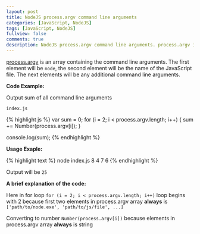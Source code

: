 ```yaml
---
layout: post
title: NodeJS process.argv command line arguments
categories: [JavaScript, NodeJS]
tags: [JavaScript, NodeJS]
fullview: false
comments: true
description: NodeJS process.argv command line arguments. process.argv is an array containing the command line arguments. The first element will be node, the second element will be the name of the JavaScript file. The next elements will be any additional command line arguments.
---
```


[process.argv](https://nodejs.org/docs/latest/api/process.html#process_process_argv) is an array containing the command line arguments. The first element will be `node`, the second element will be the name of the JavaScript file. The next elements will be any additional command line arguments.

**Code Example:**

Output sum of all command line arguments

`index.js`

{% highlight js %}
var sum = 0;
for (i = 2; i < process.argv.length; i++) {
	sum += Number(process.argv[i]);
}

console.log(sum);
{% endhighlight %}

**Usage Exaple:**

{% highlight text %}
node index.js 8 4 7 6
{% endhighlight %}

Output will be `25`

**A brief explanation of the code:**

Here in for loop `for (i = 2; i < process.argv.length; i++)` loop begins with 2 because first two elements in process.argv array **always** is `['path/to/node.exe', 'path/to/js/file', ...]`

Converting to number `Number(process.argv[i])` because elements in process.argv array **always** is string
